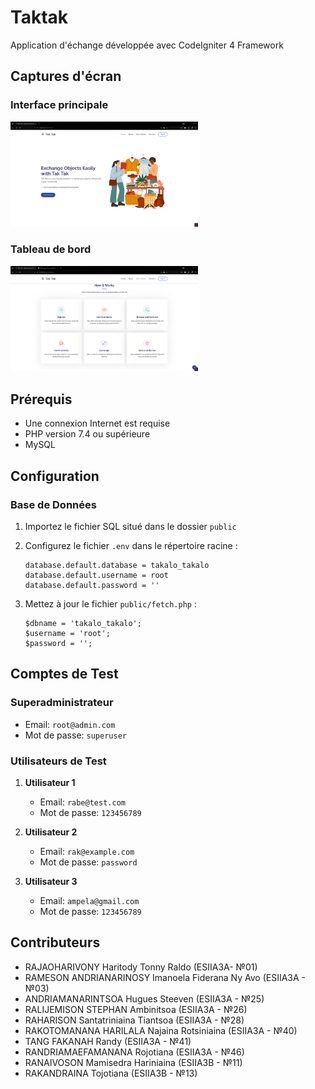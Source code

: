# Taktak

Application d'échange développée avec CodeIgniter 4 Framework

## Captures d'écran
### Interface principale
<img src="/public/takone.png" alt="Capture d'écran 1" width="300"/>

### Tableau de bord
<img src="/public/taktwo.png" alt="Capture d'écran 2" width="300"/>

## Prérequis
- Une connexion Internet est requise
- PHP version 7.4 ou supérieure
- MySQL

## Configuration

### Base de Données
1. Importez le fichier SQL situé dans le dossier `public`
2. Configurez le fichier `.env` dans le répertoire racine :
   ```plaintext
   database.default.database = takalo_takalo
   database.default.username = root
   database.default.password = ''
   ```

3. Mettez à jour le fichier `public/fetch.php` :
   ```plaintext
   $dbname = 'takalo_takalo';
   $username = 'root';
   $password = '';
   ```

## Comptes de Test

### Superadministrateur
- Email: `root@admin.com`
- Mot de passe: `superuser`

### Utilisateurs de Test
1. **Utilisateur 1**
   - Email: `rabe@test.com`
   - Mot de passe: `123456789`

2. **Utilisateur 2**
   - Email: `rak@example.com`
   - Mot de passe: `password`

3. **Utilisateur 3**
   - Email: `ampela@gmail.com`
   - Mot de passe: `123456789`

## Contributeurs
- RAJAOHARIVONY Haritody Tonny Raldo (ESIIA3A- №01)
- RAMESON ANDRIANARINOSY Imanoela Fiderana Ny Avo (ESIIA3A - №03)
- ANDRIAMANARINTSOA Hugues Steeven (ESIIA3A - №25)
- RALIJEMISON STEPHAN Ambinitsoa (ESIIA3A - №26)
- RAHARISON Santatriniaina Tiantsoa (ESIIA3A - №28)
- RAKOTOMANANA HARILALA Najaina Rotsiniaina (ESIIA3A - №40)
- TANG FAKANAH Randy (ESIIA3A - №41)
- RANDRIAMAEFAMANANA Rojotiana (ESIIA3A - №46)
- RANAIVOSON Mamisedra Hariniaina (ESIIA3B - №11)
- RAKANDRAINA Tojotiana (ESIIA3B - №13)
